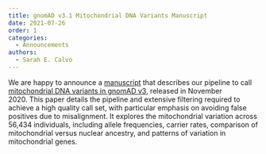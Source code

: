 ```yaml
---
title: gnomAD v3.1 Mitochondrial DNA Variants Manuscript
date: 2021-07-26
order: 1
categories:
  - Announcements
authors:
  - Sarah E. Calvo
---
```

We are happy to announce a [manuscript](https://www.biorxiv.org/content/10.1101/2021.07.23.453510v1) that describes our pipeline to call [mitochondrial DNA variants in gnomAD v3](https://gnomad.broadinstitute.org/news/2020-11-gnomad-v3-1-mitochondrial-dna-variants/), released in November 2020. This paper details the pipeline and extensive filtering required to achieve a high quality call set, with particular emphasis on avoiding false positives due to misalignment. It explores the mitochondrial variation across 56,434 individuals, including allele frequencies, carrier rates, comparison of mitochondrial versus nuclear ancestry, and patterns of variation in mitochondrial genes.